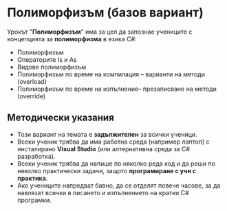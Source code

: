 # Полиморфизъм (базов вариант)

Урокът "**Полиморфизъм**" има за цел да запознае учениците с концепцията за **полиморфизма** в езика C#:
 - Полиморфизъм
 - Операторите Is и As
 - Видове полиморфизъм
 - Полиморфизъм по време на компилация – варианти на методи (overload)
 - Полиморфизъм по време на изпълнение– презаписване на методи (override)

## Методически указания
  - Този вариант на темата е **задължителен** за всички ученици.
  - Всеки ученик трябва да има работна среда (например лаптоп) с инсталирано **Visual Studio** (или алтернативна среда за C# разработка).
  - Всеки ученик трябва да напише по няколко реда код и да реши по няколко практически задачи, защото **програмиране с учи с практика**.
  - Ако учениците напредват бавно, да се отделят повече часове, за да навлязат всички в писането и изпълнението на кратки C# програмки.
